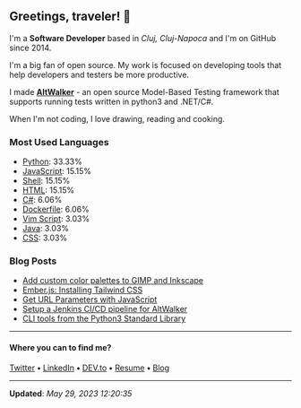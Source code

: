 <h2>Greetings, traveler! 👋</h2>

<!-- This is just the base template, feel free to change it. -->

<p>
    I'm a <strong>Software Developer</strong> based in <em>Cluj, Cluj-Napoca</em>
    and I'm on GitHub since 2014.
</p>

<p>I'm a big fan of open source. My work is focused on developing tools that help developers and testers be more productive.</p>

<p>
    I made <strong><a href="https://github.com/altwalker">AltWalker</a></strong> - an open source Model-Based Testing framework that supports running tests written in python3 and .NET/C#.
</p>

<p>
    When I'm not coding, I love drawing, reading and cooking.
</p>

<h3>Most Used Languages</h3>

<ul>
    <li><a href="https://github.com/search?q=user%3ARobert-96+lang%3APython&type=code">Python</a>: 33.33%</li>
    <li><a href="https://github.com/search?q=user%3ARobert-96+lang%3AJavaScript&type=code">JavaScript</a>: 15.15%</li>
    <li><a href="https://github.com/search?q=user%3ARobert-96+lang%3AShell&type=code">Shell</a>: 15.15%</li>
    <li><a href="https://github.com/search?q=user%3ARobert-96+lang%3AHTML&type=code">HTML</a>: 15.15%</li>
    <li><a href="https://github.com/search?q=user%3ARobert-96+lang%3AC%23&type=code">C#</a>: 6.06%</li>
    <li><a href="https://github.com/search?q=user%3ARobert-96+lang%3ADockerfile&type=code">Dockerfile</a>: 6.06%</li>
    <li><a href="https://github.com/search?q=user%3ARobert-96+lang%3AVim%20Script&type=code">Vim Script</a>: 3.03%</li>
    <li><a href="https://github.com/search?q=user%3ARobert-96+lang%3AJava&type=code">Java</a>: 3.03%</li>
    <li><a href="https://github.com/search?q=user%3ARobert-96+lang%3ACSS&type=code">CSS</a>: 3.03%</li>
</ul>

<h3>Blog Posts</h3>

<ul>
    <li><a href="https://dev.to/robert96/add-custom-color-palettes-to-gimp-and-inkscape-an9">Add custom color palettes to GIMP and Inkscape</a></li>
    <li><a href="https://dev.to/robert96/emberjs-installing-tailwind-css-386i">Ember.js: Installing Tailwind CSS</a></li>
    <li><a href="https://dev.to/robert96/get-url-parameters-with-javascript-1ah6">Get URL Parameters with JavaScript</a></li>
    <li><a href="https://dev.to/robert96/setup-a-jenkins-pipeline-for-your-altwalker-tests-200h">Setup a Jenkins CI/CD pipeline for AltWalker</a></li>
    <li><a href="https://dev.to/robert96/cli-tools-from-the-python3-standard-library-37em">CLI tools from the Python3 Standard Library</a></li>
</ul>

----

<h4>Where you can to find me?</h4>

<p>
<a href="https://twitter.com/dezmereanrobert">Twitter</a>
<span> <strong>•</strong> <span><a href="https://www.linkedin.com/in/robert-dezmerean">LinkedIn</a>
<span> <strong>•</strong> <span><a href="https://dev.to/robert96">DEV.to</a>
<span> <strong>•</strong> <span><a href="https://resume.dezmereanrobert.com">Resume</a>
<span> <strong>•</strong> <span><a href="https://www.dezmereanrobert.com">Blog</a>
</p>

----

<p><strong>Updated</strong>: <em>May 29, 2023 12:20:35</em></p>